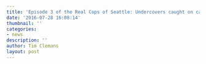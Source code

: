 ```yaml
---
title: 'Episode 3 of the Real Cops of Seattle: Undercovers caught on camera'
date: '2016-07-28 16:08:14'
thumbnail: ''
categories:
- news
description: ''
author: Tim Clemans
layout: post
---
```

